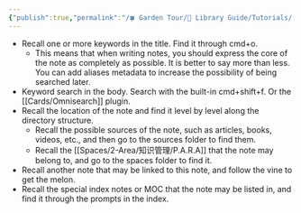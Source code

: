 ```yaml
---
{"publish":true,"permalink":"/🍀 Garden Tour/🧰 Library Guide/Tutorials/How to find notes you've written before in Obsidian.md","title":"How to find notes you've written before in Obsidian","created":"2022-12-10","modified":"2023-03-14","published":"2025-07-09T01:57:59.305+08:00","cssclasses":""}
---
```


- Recall one or more keywords in the title. Find it through cmd+o.
	- This means that when writing notes, you should express the core of the note as completely as possible. It is better to say more than less. You can add aliases metadata to increase the possibility of being searched later.
- Keyword search in the body. Search with the built-in cmd+shift+f. Or the [[Cards/Omnisearch]] plugin.
- Recall the location of the note and find it level by level along the directory structure.
	- Recall the possible sources of the note, such as articles, books, videos, etc., and then go to the sources folder to find them.
	- Recall the [[Spaces/2-Area/知识管理/P.A.R.A]] that the note may belong to, and go to the spaces folder to find it.
- Recall another note that may be linked to this note, and follow the vine to get the melon.
- Recall the special index notes or MOC that the note may be listed in, and find it through the prompts in the index. 